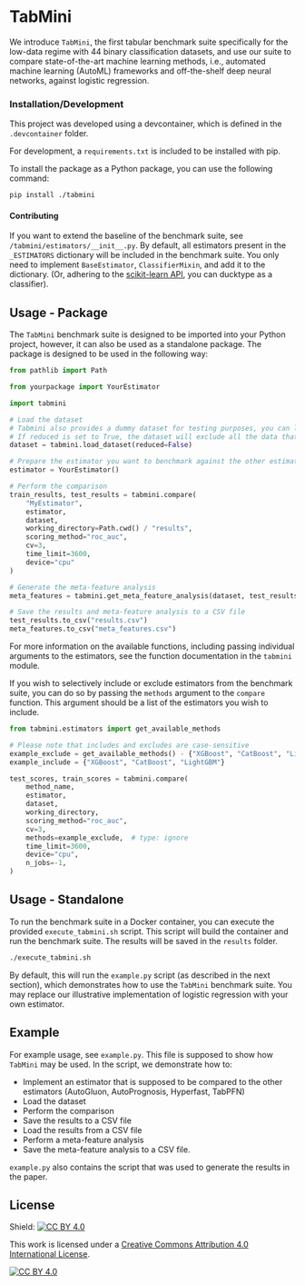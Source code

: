# TabMini

We introduce `TabMini`, the first tabular benchmark suite specifically for the low-data regime with 44 binary 
classification datasets, and use our suite to compare state-of-the-art machine learning methods, 
i.e., automated machine learning (AutoML) frameworks and off-the-shelf deep neural networks, 
against logistic regression.

### Installation/Development

This project was developed using a devcontainer, which is defined in the `.devcontainer` folder.

For development, a `requirements.txt` is included to be installed with pip.

To install the package as a Python package, you can use the following command:

```bash
pip install ./tabmini
```

#### Contributing

If you want to extend the baseline of the benchmark suite, see `/tabmini/estimators/__init__.py`.
By default, all estimators present in the `_ESTIMATORS` dictionary will be included in the benchmark suite.
You only need to implement `BaseEstimator`, `ClassifierMixin`, and add it to the dictionary.
(Or, adhering to the [scikit-learn API](https://scikit-learn.org/stable/developers/develop.html#rolling-your-own-estimator), you can ducktype as a classifier).

## Usage - Package

The `TabMini` benchmark suite is designed to be imported into your Python project, however, it can also be used as a
standalone package. The package is designed to be used in the following way:

```python
from pathlib import Path

from yourpackage import YourEstimator

import tabmini

# Load the dataset
# Tabmini also provides a dummy dataset for testing purposes, you can load it with tabmini.load_dummy_dataset() 
# If reduced is set to True, the dataset will exclude all the data that has been used to meta-train TabPFN
dataset = tabmini.load_dataset(reduced=False)

# Prepare the estimator you want to benchmark against the other estimators
estimator = YourEstimator()

# Perform the comparison
train_results, test_results = tabmini.compare(
    "MyEstimator",
    estimator,
    dataset,
    working_directory=Path.cwd() / "results",
    scoring_method="roc_auc",
    cv=3,
    time_limit=3600,
    device="cpu"
)

# Generate the meta-feature analysis
meta_features = tabmini.get_meta_feature_analysis(dataset, test_results, "MyEstimator", correlation_method="spearman")

# Save the results and meta-feature analysis to a CSV file
test_results.to_csv("results.csv")
meta_features.to_csv("meta_features.csv")
```

For more information on the available functions, including passing individual arguments to the estimators, 
see the function documentation in the `tabmini` module.

If you wish to selectively include or exclude estimators from the benchmark suite, you can do so by passing the
`methods` argument to the `compare` function. This argument should be a list of the estimators you wish to include.

```python
from tabmini.estimators import get_available_methods

# Please note that includes and excludes are case-sensitive
example_exclude = get_available_methods() - {"XGBoost", "CatBoost", "LightGBM"}
example_include = {"XGBoost", "CatBoost", "LightGBM"}

test_scores, train_scores = tabmini.compare(
    method_name,
    estimator,
    dataset,
    working_directory,
    scoring_method="roc_auc",
    cv=3,
    methods=example_exclude,  # type: ignore
    time_limit=3600,
    device="cpu",
    n_jobs=-1,
)
```

## Usage - Standalone

To run the benchmark suite in a Docker container, you can execute the provided `execute_tabmini.sh` script. 
This script will build the container and run the benchmark suite. The results will be saved in the
`results` folder.

```bash
./execute_tabmini.sh
```

By default, this will run the `example.py` script (as described in the next section), which demonstrates how to use the `TabMini` benchmark suite.
You may replace our illustrative implementation of logistic regression with your own estimator.

## Example

For example usage, see `example.py`. This file is supposed to show how 
`TabMini` may be used. In the script, we demonstrate how to:

- Implement an estimator that is supposed to be compared to the other estimators (AutoGluon, AutoPrognosis, Hyperfast, TabPFN)
- Load the dataset
- Perform the comparison
- Save the results to a CSV file
- Load the results from a CSV file
- Perform a meta-feature analysis
- Save the meta-feature analysis to a CSV file.

`example.py` also contains the script that was used to generate the results in the paper.

## License

Shield: [![CC BY 4.0][cc-by-shield]][cc-by]

This work is licensed under a
[Creative Commons Attribution 4.0 International License][cc-by].

[![CC BY 4.0][cc-by-image]][cc-by]

[cc-by]: http://creativecommons.org/licenses/by/4.0/
[cc-by-image]: https://i.creativecommons.org/l/by/4.0/88x31.png
[cc-by-shield]: https://img.shields.io/badge/License-CC%20BY%204.0-lightgrey.svg
